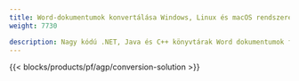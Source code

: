 ```yaml
---
title: Word-dokumentumok konvertálása Windows, Linux és macOS rendszeren 
weight: 7730

description: Nagy kódú .NET, Java és C++ könyvtárak Word dokumentumok feldolgozásához és konvertálásához.
---
```


{{< blocks/products/pf/agp/conversion-solution >}} 